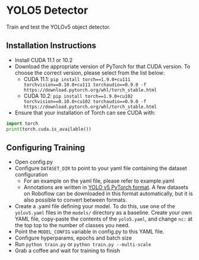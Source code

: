 # YOLO5 Detector
Train and test the YOLOv5 object detector.

## Installation Instructions
- Install CUDA 11.1 or 10.2
- Download the appropriate version of PyTorch for that CUDA version. To choose the correct version, please select from the list below:
  - CUDA 11.1: `pip install torch==1.9.0+cu111 torchvision==0.10.0+cu111 torchaudio==0.9.0 -f https://download.pytorch.org/whl/torch_stable.html`
  - CUDA 10.2: `pip install torch==1.9.0+cu102 torchvision==0.10.0+cu102 torchaudio==0.9.0 -f https://download.pytorch.org/whl/torch_stable.html`
- Ensure that your installation of Torch can see CUDA with:
  
```python
import torch
print(torch.cuda.is_available())
```

## Configuring Training
- Open config.py
- Configure `DATASET_DIR` to point to your yaml file containing the dataset configuration
    - For an example on the yaml file, please refer to example.yaml
    - Annotations are written in [YOLO v5 PyTorch format](https://roboflow.com/formats/yolov5-pytorch-txt). A few datasets on Roboflow can be downloaded in this format automatically, but it is also possible to convert between formats.
- Create a .yaml file defining your model. To do this, use one of the `yolov5.yaml` files in the `models/` directory as a baseline. Create your own YAML file, copy-paste the contents of the `yolo5.yaml`, and change `nc:` at the top top to the number of classes you need.
- Point the `MODEL_CONFIG` variable in config.py to this YAML file.
- Configure hyperparams, epochs and batch size
- Run `python train.py` or `python train.py --multi-scale`
- Grab a coffee and wait for training to finish